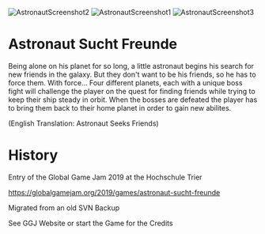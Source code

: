 ![AstronautScreenshot2](https://user-images.githubusercontent.com/16963076/178122669-a4558534-dfdc-475b-a693-640be6490628.png)
![AstronautScreenshot1](https://user-images.githubusercontent.com/16963076/178122670-5f57dbbb-14d1-4c96-8135-ad7b5b7b3527.png)
![AstronautScreenshot3](https://user-images.githubusercontent.com/16963076/178122671-49609bbb-95a4-45a9-a7c8-7f209b99c2b9.png)

# Astronaut Sucht Freunde

Being alone on his planet for so long, a little astronaut begins his search for new friends in the galaxy. But they don't want to be his friends, so he has to force them. With force... Four different planets, each with a unique boss fight will challenge the player on the quest for finding friends while trying to keep their ship steady in orbit. When the bosses are defeated the player has to bring them back to their home planet in order to gain new abilites.

(English Translation: Astronaut Seeks Friends)

# History

Entry of the Global Game Jam 2019 at the Hochschule Trier

https://globalgamejam.org/2019/games/astronaut-sucht-freunde

Migrated from an old SVN Backup

See GGJ Website or start the Game for the Credits
